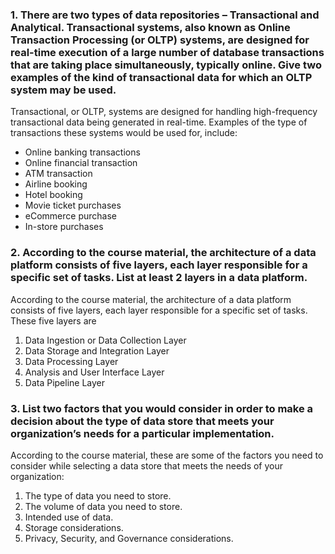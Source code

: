 ### 1. There are two types of data repositories – Transactional and Analytical. Transactional systems, also known as Online Transaction Processing (or OLTP) systems, are designed for real-time execution of a large number of database transactions that are taking place simultaneously, typically online. Give two examples of the kind of transactional data for which an OLTP system may be used.
Transactional, or OLTP, systems are designed for handling high-frequency transactional data being generated in real-time. Examples of the type of transactions these systems would be used for, include:
- Online banking transactions
- Online financial transaction
- ATM transaction
- Airline booking
- Hotel booking
- Movie ticket purchases
- eCommerce purchase
- In-store purchases

### 2. According to the course material, the architecture of a data platform consists of five layers, each layer responsible for a specific set of tasks. List at least 2 layers in a data platform.
According to the course material, the architecture of a data platform consists of five layers, each layer responsible for a specific set of tasks. These five layers are
1. Data Ingestion or Data Collection Layer
2. Data Storage and Integration Layer
3. Data Processing Layer
4. Analysis and User Interface Layer
5. Data Pipeline Layer

### 3. List two factors that you would consider in order to make a decision about the type of data store that meets your organization’s needs for a particular implementation. 
According to the course material, these are some of the factors you need to consider while selecting a data store that meets the needs of your organization:
1. The type of data you need to store.
2. The volume of data you need to store.
3. Intended use of data.
4. Storage considerations.
5. Privacy, Security, and Governance considerations.
